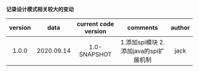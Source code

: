 **记录设计模式相关较大的变动** 

| version |    data    |  current code version  | comments | author |
| :-----: |  :-------: |  :------------------:  | :------: | :----: |
|  1.0.0  | 2020.09.14 |       1.0-SNAPSHOT     | 1.添加spi模块  2.添加java的spi扩展机制 | jack |